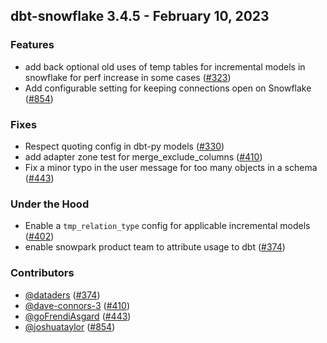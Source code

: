 ## dbt-snowflake 3.4.5 - February 10, 2023

### Features

- add back optional old uses of temp tables for incremental models in snowflake for perf increase in some cases ([#323](https://github.com/dbt-labs/dbt-snowflake/issues/323))
- Add configurable setting for keeping connections open on Snowflake ([#854](https://github.com/dbt-labs/dbt-snowflake/issues/854))

### Fixes

- Respect quoting config in dbt-py models ([#330](https://github.com/dbt-labs/dbt-snowflake/issues/330))
- add adapter zone test for merge_exclude_columns ([#410](https://github.com/dbt-labs/dbt-snowflake/issues/410))
- Fix a minor typo in the user message for too many objects in a schema ([#443](https://github.com/dbt-labs/dbt-snowflake/issues/443))

### Under the Hood

- Enable a `tmp_relation_type` config for applicable incremental models ([#402](https://github.com/dbt-labs/dbt-snowflake/issues/402))
- enable snowpark product team to attribute usage to dbt ([#374](https://github.com/dbt-labs/dbt-snowflake/issues/374))

### Contributors
- [@dataders](https://github.com/dataders) ([#374](https://github.com/dbt-labs/dbt-spark/issues/374))
- [@dave-connors-3](https://github.com/dave-connors-3) ([#410](https://github.com/dbt-labs/dbt-spark/issues/410))
- [@goFrendiAsgard](https://github.com/goFrendiAsgard) ([#443](https://github.com/dbt-labs/dbt-spark/issues/443))
- [@joshuataylor](https://github.com/joshuataylor) ([#854](https://github.com/dbt-labs/dbt-spark/issues/854))
